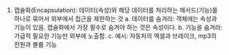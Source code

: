 1. 캡슐화(Encapsulation): 데이터(속성)와 해당 데이터를 처리하는 메서드(기능)를 하나로 묶어서 외부에서 접근을 제한하는 것
 a. 데이터를 숨겨라: 객체에는 속성과 기능이 있음. 캡슐화에서 가장 필수로 숨겨야 하는 것은 속성이다.
 b. 기능을 숨겨라: 가급적 필요한 기능만 외부에 노출함.
 c. 예시: 자동차의 엑셀과 브레이크, mp3의 전원과 볼륨 기능
